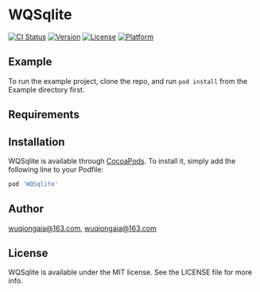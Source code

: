 # WQSqlite

[![CI Status](https://img.shields.io/travis/wuqiongaia@163.com/WQSqlite.svg?style=flat)](https://travis-ci.org/wuqiongaia@163.com/WQSqlite)
[![Version](https://img.shields.io/cocoapods/v/WQSqlite.svg?style=flat)](https://cocoapods.org/pods/WQSqlite)
[![License](https://img.shields.io/cocoapods/l/WQSqlite.svg?style=flat)](https://cocoapods.org/pods/WQSqlite)
[![Platform](https://img.shields.io/cocoapods/p/WQSqlite.svg?style=flat)](https://cocoapods.org/pods/WQSqlite)

## Example

To run the example project, clone the repo, and run `pod install` from the Example directory first.

## Requirements

## Installation

WQSqlite is available through [CocoaPods](https://cocoapods.org). To install
it, simply add the following line to your Podfile:

```ruby
pod 'WQSqlite'
```

## Author

wuqiongaia@163.com, wuqiongaia@163.com

## License

WQSqlite is available under the MIT license. See the LICENSE file for more info.
